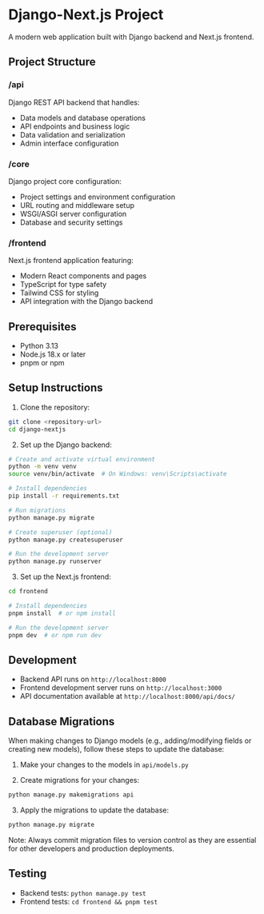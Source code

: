 # Django-Next.js Project

A modern web application built with Django backend and Next.js frontend.

## Project Structure

### /api
Django REST API backend that handles:
- Data models and database operations
- API endpoints and business logic
- Data validation and serialization
- Admin interface configuration

### /core
Django project core configuration:
- Project settings and environment configuration
- URL routing and middleware setup
- WSGI/ASGI server configuration
- Database and security settings

### /frontend
Next.js frontend application featuring:
- Modern React components and pages
- TypeScript for type safety
- Tailwind CSS for styling
- API integration with the Django backend

## Prerequisites

- Python 3.13
- Node.js 18.x or later
- pnpm or npm

## Setup Instructions

1. Clone the repository:
```bash
git clone <repository-url>
cd django-nextjs
```

2. Set up the Django backend:
```bash
# Create and activate virtual environment
python -m venv venv
source venv/bin/activate  # On Windows: venv\Scripts\activate

# Install dependencies
pip install -r requirements.txt

# Run migrations
python manage.py migrate

# Create superuser (optional)
python manage.py createsuperuser

# Run the development server
python manage.py runserver
```

3. Set up the Next.js frontend:
```bash
cd frontend

# Install dependencies
pnpm install  # or npm install

# Run the development server
pnpm dev  # or npm run dev
```

## Development

- Backend API runs on `http://localhost:8000`
- Frontend development server runs on `http://localhost:3000`
- API documentation available at `http://localhost:8000/api/docs/`

## Database Migrations

When making changes to Django models (e.g., adding/modifying fields or creating new models), follow these steps to update the database:

1. Make your changes to the models in `api/models.py`

2. Create migrations for your changes:
```bash
python manage.py makemigrations api
```

3. Apply the migrations to update the database:
```bash
python manage.py migrate
```

Note: Always commit migration files to version control as they are essential for other developers and production deployments.

## Testing

- Backend tests: `python manage.py test`
- Frontend tests: `cd frontend && pnpm test`


